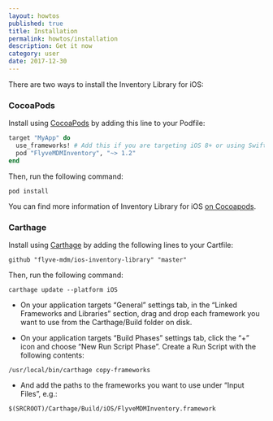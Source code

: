 ```yaml
---
layout: howtos
published: true
title: Installation
permalink: howtos/installation
description: Get it now
category: user
date: 2017-12-30
---
```

There are two ways to install the Inventory Library for iOS:

### CocoaPods

Install using [CocoaPods](http://cocoapods.org) by adding this line to your Podfile:

````ruby
target "MyApp" do
  use_frameworks! # Add this if you are targeting iOS 8+ or using Swift  
  pod "FlyveMDMInventory", "~> 1.2"
end  
````

Then, run the following command:

```console
pod install
```

You can find more information of Inventory Library for iOS [on Cocoapods](https://cocoapods.org/pods/FlyveMDMInventory).

### Carthage

Install using [Carthage](https://github.com/Carthage/Carthage) by adding the following lines to your Cartfile:

```console
github "flyve-mdm/ios-inventory-library" "master"
```

Then, run the following command:

```console
carthage update --platform iOS
```

* On your application targets “General” settings tab, in the “Linked Frameworks and Libraries” section, drag and drop each framework you want to use from the Carthage/Build folder on disk.

* On your application targets “Build Phases” settings tab, click the “+” icon and choose “New Run Script Phase”. Create a Run Script with the following contents:

```console
/usr/local/bin/carthage copy-frameworks
```

* And add the paths to the frameworks you want to use under “Input Files”, e.g.:

```console
$(SRCROOT)/Carthage/Build/iOS/FlyveMDMInventory.framework

```
